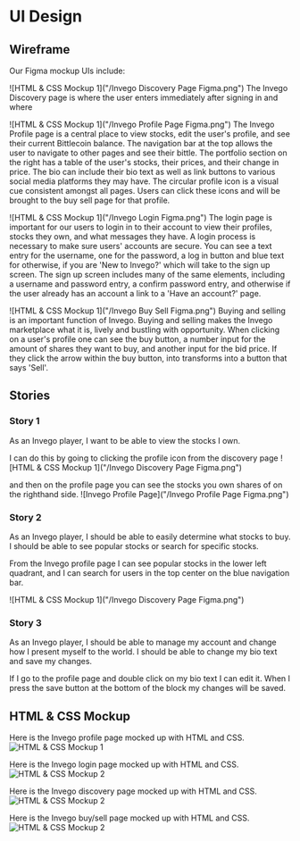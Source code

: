# UI Design

## Wireframe

Our Figma mockup UIs include:

![HTML & CSS Mockup 1]("/Invego Discovery Page Figma.png")
The Invego Discovery page is where the user enters immediately after signing in and where 

![HTML & CSS Mockup 1]("/Invego Profile Page Figma.png")
The Invego Profile page is a central place to view stocks, edit the user's profile, and see their current Bittlecoin balance. The navigation bar at the top allows the user to navigate to other pages and see their bittle. The portfolio section on the right has a table of the user's stocks, their prices, and their change in price. The bio can include their bio text as well as link buttons to various social media platforms they may have. The circular profile icon is a visual cue consistent amongst all pages. Users can click these icons and will be brought to the buy sell page for that profile. 

![HTML & CSS Mockup 1]("/Invego Login Figma.png")
The login page is important for our users to login in to their account to view their profiles, stocks they own, and what messages they have. 
A login process is necessary to make sure users' accounts are secure.
You can see a text entry for the username, one for the password, a log in button and blue text for otherwise, if you are 'New to Invego?' which will take to the sign up screen. The sign up screen includes many of the same elements, including a username and password entry, a confirm password entry, and otherwise if the user already has an account a link to a 'Have an account?' page. 

![HTML & CSS Mockup 1]("/Invego Buy Sell Figma.png")
Buying and selling is an important function of Invego. Buying and selling makes the Invego marketplace what it is, lively and bustling with opportunity. 
When clicking on a user's profile one can see the buy button, a number input for the amount of shares they want to buy, and another input for the bid price. If they click the arrow within the buy button, into transforms into a button that says 'Sell'. 

## Stories

### Story 1

As an Invego player, I want to be able to view the stocks I own.

I can do this by going to clicking the profile icon from the discovery page
![HTML & CSS Mockup 1]("/Invego Discovery Page Figma.png")

and then on the profile page you can see the stocks you own shares of on the righthand side. 
![Invego Profile Page]("/Invego Profile Page Figma.png")


### Story 2

As an Invego player, I should be able to easily determine what stocks to buy. I should be able to see popular stocks or search for specific stocks.

From the Invego profile page I can see popular stocks in the lower left quadrant, and I can search for users in the top center on the blue navigation bar. 

![HTML & CSS Mockup 1]("/Invego Discovery Page Figma.png")

### Story 3

As an Invego player, I should be able to manage my account and change how I present myself to the world. I should be able to change my bio text and save my changes. 

If I go to the profile page and double click on my bio text I can edit it. When I press the save button at the bottom of the block my changes will be saved.

## HTML & CSS Mockup

Here is the Invego profile page mocked up with HTML and CSS. 
![HTML & CSS Mockup 1](/profilePage-html-css.png)

Here is the Invego login page mocked up with HTML and CSS. 
![HTML & CSS Mockup 2](/login-html-css.png)

Here is the Invego discovery page mocked up with HTML and CSS. 
![HTML & CSS Mockup 2](/discoveryPage-html-css.png)

Here is the Invego buy/sell page mocked up with HTML and CSS. 
![HTML & CSS Mockup 2](/buysell-html-css.png)


